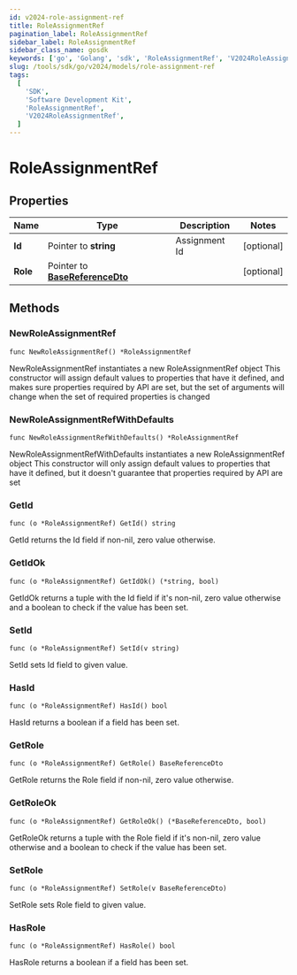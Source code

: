 ```yaml
---
id: v2024-role-assignment-ref
title: RoleAssignmentRef
pagination_label: RoleAssignmentRef
sidebar_label: RoleAssignmentRef
sidebar_class_name: gosdk
keywords: ['go', 'Golang', 'sdk', 'RoleAssignmentRef', 'V2024RoleAssignmentRef']
slug: /tools/sdk/go/v2024/models/role-assignment-ref
tags:
  [
    'SDK',
    'Software Development Kit',
    'RoleAssignmentRef',
    'V2024RoleAssignmentRef',
  ]
---
```


# RoleAssignmentRef

## Properties

| Name | Type | Description | Notes |
| --- | --- | --- | --- |
| **Id** | Pointer to **string** | Assignment Id | [optional] |
| **Role** | Pointer to [**BaseReferenceDto**](base-reference-dto) |  | [optional] |

## Methods

### NewRoleAssignmentRef

`func NewRoleAssignmentRef() *RoleAssignmentRef`

NewRoleAssignmentRef instantiates a new RoleAssignmentRef object This constructor will assign default values to properties that have it defined, and makes sure properties required by API are set, but the set of arguments will change when the set of required properties is changed

### NewRoleAssignmentRefWithDefaults

`func NewRoleAssignmentRefWithDefaults() *RoleAssignmentRef`

NewRoleAssignmentRefWithDefaults instantiates a new RoleAssignmentRef object This constructor will only assign default values to properties that have it defined, but it doesn't guarantee that properties required by API are set

### GetId

`func (o *RoleAssignmentRef) GetId() string`

GetId returns the Id field if non-nil, zero value otherwise.

### GetIdOk

`func (o *RoleAssignmentRef) GetIdOk() (*string, bool)`

GetIdOk returns a tuple with the Id field if it's non-nil, zero value otherwise and a boolean to check if the value has been set.

### SetId

`func (o *RoleAssignmentRef) SetId(v string)`

SetId sets Id field to given value.

### HasId

`func (o *RoleAssignmentRef) HasId() bool`

HasId returns a boolean if a field has been set.

### GetRole

`func (o *RoleAssignmentRef) GetRole() BaseReferenceDto`

GetRole returns the Role field if non-nil, zero value otherwise.

### GetRoleOk

`func (o *RoleAssignmentRef) GetRoleOk() (*BaseReferenceDto, bool)`

GetRoleOk returns a tuple with the Role field if it's non-nil, zero value otherwise and a boolean to check if the value has been set.

### SetRole

`func (o *RoleAssignmentRef) SetRole(v BaseReferenceDto)`

SetRole sets Role field to given value.

### HasRole

`func (o *RoleAssignmentRef) HasRole() bool`

HasRole returns a boolean if a field has been set.
